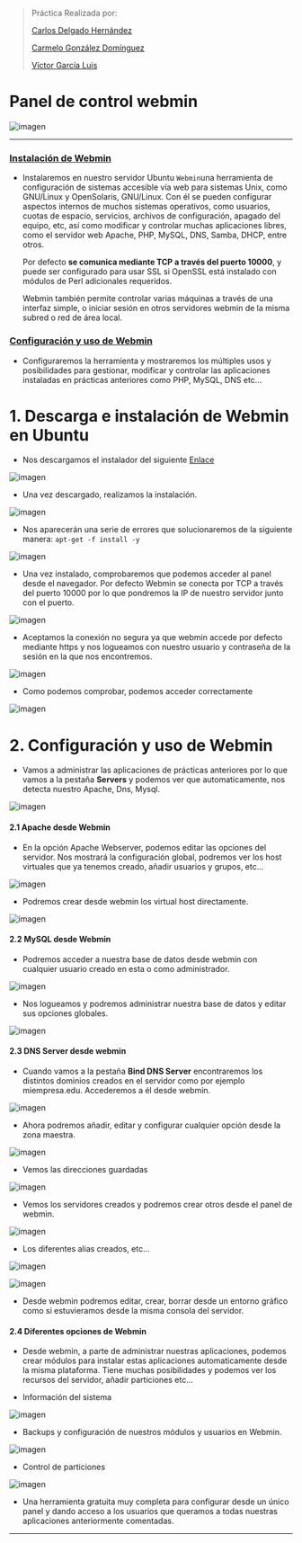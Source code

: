 ﻿
>Práctica Realizada por:
>
>[Carlos Delgado Hernández](https://github.com/carlsjdh)
>
>[Carmelo González Domínguez](https://github.com/SilverGG)
>
>[Víctor García Luis](https://github.com/victorvgl)


# Panel de control webmin

![imagen](./img/portada.png)

---

### [Instalación de Webmin](#1)

+ Instalaremos en nuestro servidor Ubuntu `Webmin`una herramienta de configuración de sistemas accesible vía web para sistemas Unix, como GNU/Linux y OpenSolaris, GNU/Linux. Con él se pueden configurar aspectos internos de muchos sistemas operativos, como usuarios, cuotas de espacio, servicios, archivos de configuración, apagado del equipo, etc, así como modificar y controlar muchas aplicaciones libres, como el servidor web Apache, PHP, MySQL, DNS, Samba, DHCP, entre otros.

  Por defecto **se comunica mediante TCP a través del puerto 10000**, y puede ser configurado para usar SSL si OpenSSL está instalado con módulos de Perl adicionales requeridos.

  Webmin también permite controlar varias máquinas a través de una interfaz simple, o iniciar sesión en otros servidores webmin de la misma subred o red de área local.

### [Configuración y uso de Webmin](#2)

+ Configuraremos la herramienta y mostraremos los múltiples usos y posibilidades para gestionar, modificar y controlar las aplicaciones instaladas en prácticas anteriores como PHP, MySQL, DNS etc...


# 1. Descarga e instalación de Webmin en Ubuntu

+ Nos descargamos el instalador del siguiente [Enlace](http://www.webmin.com/download.html)

![imagen](./img/01.png)

+ Una vez descargado, realizamos la instalación.

![imagen](./img/02.png)

+ Nos aparecerán una serie de errores que solucionaremos de la siguiente manera:
`apt-get -f install -y`

![imagen](./img/03.png)

+ Una vez instalado, comprobaremos que podemos acceder al panel desde el navegador. Por defecto Webmin se conecta por TCP a través del puerto 10000 por lo que pondremos la IP de nuestro servidor junto con el puerto.

![imagen](./img/04.png)

+ Aceptamos la conexión no segura ya que webmin accede por defecto mediante https y nos logueamos con nuestro usuario y contraseña de la sesión en la que nos encontremos.

![imagen](./img/06.png)

+ Como podemos comprobar, podemos acceder correctamente

![imagen](./img/07.png)

# 2. Configuración y uso de Webmin

+ Vamos a administrar las aplicaciones de prácticas anteriores por lo que vamos a la pestaña **Servers** y podemos ver que automaticamente, nos detecta nuestro Apache, Dns, Mysql.

![imagen](./img/08.png)

#### 2.1 Apache desde Webmin

+ En la opción Apache Webserver, podemos editar las opciones del servidor. Nos mostrará la configuración global, podremos ver los host virtuales que ya tenemos creado, añadir usuarios y grupos, etc...

![imagen](./img/09.png)

+ Podremos crear desde webmin los virtual host directamente.

![imagen](./img/011.png)

#### 2.2 MySQL desde Webmin

+ Podremos acceder a nuestra base de datos desde webmin con cualquier usuario creado en esta o como administrador.


![imagen](./img/013.png)

+ Nos logueamos y podremos administrar nuestra base de datos y editar sus opciones globales.

![imagen](./img/014.png)


#### 2.3 DNS Server desde webmin

+ Cuando vamos a la pestaña **Bind DNS Server** encontraremos los distintos dominios creados en el servidor como por ejemplo miempresa.edu. Accederemos a él desde webmin.


![imagen](./img/015.png)

+ Ahora podremos añadir, editar y configurar cualquier opción desde la zona maestra.


![imagen](./img/016.png)

+ Vemos las direcciones guardadas

![imagen](./img/017.png)

+ Vemos los servidores creados y podremos crear otros desde el panel de webmin.

![imagen](./img/018.png)

+ Los diferentes alias creados, etc...

![imagen](./img/019.png)

![imagen](./img/020.png)

+ Desde webmin podremos editar, crear, borrar desde un entorno gráfico como si estuvieramos desde la misma consola del servidor.

#### 2.4 Diferentes opciones de Webmin

+ Desde webmin, a parte de administrar nuestras aplicaciones, podemos crear módulos para instalar estas aplicaciones automaticamente desde la misma plataforma. Tiene muchas posibilidades y podemos ver los recursos del servidor, añadir particiones etc...

+ Información del sistema

![imagen](./img/021.png)

+ Backups y configuración de nuestros módulos y usuarios en Webmin.

![imagen](./img/022.png)

+ Control de particiones

![imagen](./img/023.png)

+ Una herramienta gratuita muy completa para configurar desde un único panel y dando acceso a los usuarios que queramos a todas nuestras aplicaciones anteriormente comentadas.

---
